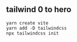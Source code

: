 ## tailwind 0 to hero

```console
yarn create vite
yarn add -D tailwindcss
npx tailwindcss init
```
